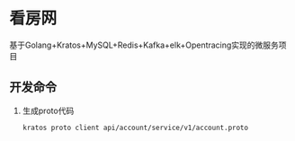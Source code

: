 # 看房网

基于Golang+Kratos+MySQL+Redis+Kafka+elk+Opentracing实现的微服务项目

## 开发命令

1. 生成proto代码

    ```shell
    kratos proto client api/account/service/v1/account.proto
    ```